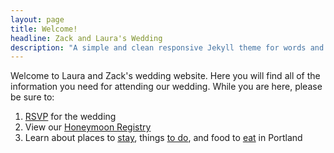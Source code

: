 ```yaml
---
layout: page
title: Welcome!
headline: Zack and Laura's Wedding
description: "A simple and clean responsive Jekyll theme for words and photos."
---
```


Welcome to Laura and Zack's wedding website. Here you will find all of the information you need for attending our wedding. While you are here, please be sure to:

1. [RSVP](https://tollmanz.wufoo.com/forms/wedding-rsvp/) for the wedding
1. View our [Honeymoon Registry](/registry)
1. Learn about places to [stay](/stay), things [to do](/do), and food to [eat](/eat) in Portland